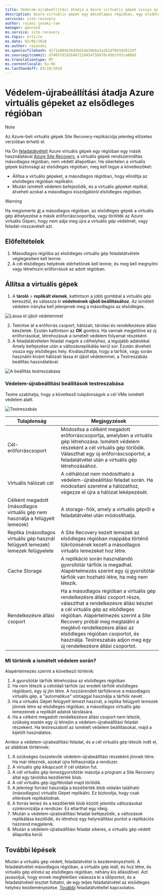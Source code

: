 ```yaml
---
title: Védelem-újrabeállítási átadja a Azure virtuális gépek vissza az elsődleges Azure-régió az Azure Site Recovery szolgáltatással |} Microsoft Docs
description: Azure virtuális gépek egy másodlagos régióban, egy elsődleges régióban, az Azure Site Recovery segítségével a feladatátvételt követően állítsa ismerteti.
services: site-recovery
author: rajani-janaki-ram
manager: gauravd
ms.service: site-recovery
ms.topic: article
ms.date: 03/05/2018
ms.author: rajanaki
ms.openlocfilehash: 4171a904626d3b624b39b8a3a261df0d342012df
ms.sourcegitcommit: d74657d1926467210454f58970c45b2fd3ca088d
ms.translationtype: MT
ms.contentlocale: hu-HU
ms.lasthandoff: 03/28/2018
---
```

# <a name="reprotect-failed-over-azure-vms-to-the-primary-region"></a>Védelem-újrabeállítási átadja Azure virtuális gépeket az elsődleges régióban


>[!NOTE]
>
> Az Azure-beli virtuális gépek Site Recovery-replikációja jelenleg előzetes verzióban érhető el.



Ha Ön [feladatátvételt](site-recovery-failover.md) Azure virtuális gépek egy régióban egy másik használatával [Azure Site Recovery](site-recovery-overview.md), a virtuális gépek rendszerindítás másodlagos régióban, nem védett állapotban. Ha sikertelen a virtuális gépek biztonsági az elsődleges régióban, meg kell tegye a következőket:

- Állítsa a virtuális gépeket, a másodlagos régióban, hogy elindítja az elsődleges régióban replikálni. 
- Miután ismételt védelem befejeződik, és a virtuális gépeket replikál, átveheti azokat a másodlagos kiszolgálóról elsődleges régióban.

> [!WARNING]
> Ha megismerte [át](migrate-overview.md#what-do-we-mean-by-migration) a másodlagos régióban, az elsődleges gépek a virtuális gép áthelyezése a másik erőforráscsoportba, vagy törölték az Azure virtuális Gépen, hogy nem adja meg újra a virtuális gép védelmét, vagy feladat-visszavételt azt.


## <a name="prerequisites"></a>Előfeltételek
1. Másodlagos régióba az elsődleges virtuális gép feladatátvétele véglegesíteni kell lennie.
2. A cél elsődleges helyének elérhetőnek kell lennie, és meg kell megnyitni vagy létrehozni erőforrások az adott régióban.

## <a name="reprotect-a-vm"></a>Állítsa a virtuális gépek

1. A **tároló** > **replikált elemek**, kattintson a jobb gombbal a virtuális gép keresztül, és válassza ki **védelmének újbóli beállításához**. Az ismételt védelem irányba kell jelenjenek meg a másodlagos az elsődleges. 

  ![Lássa el újból védelemmel](./media/site-recovery-how-to-reprotect-azure-to-azure/reprotect.png)

2. Tekintse át a erőforrás csoport, hálózati, tárolási és rendelkezésre állási készletek. Ezután kattintson az **OK** gombra. Ha vannak megjelölve az új erőforrásokat, létrehozásuk a ismételt védelem folyamat részeként.
3. A feladatátvételen feladat magok a célhelyhez, a legújabb adatokkal. Amely befejezése után a változásreplikálás kerül sor. Ezután átveheti vissza egy elsődleges hely. Kiválaszthatja, hogy a tárfiók, vagy során használni kívánt hálózati lássa el újból védelemmel, a Testreszabás beállítás használatával.

  ![A beállítás testreszabása](./media/site-recovery-how-to-reprotect-azure-to-azure/customize.png)

### <a name="customize-reprotect-settings"></a>Védelem-újrabeállítási beállítások testreszabása

Testre szabhatja, hogy a következő tulajdonságok a cél VMe ismételt védelem alatt.

![Testreszabás](./media/site-recovery-how-to-reprotect-azure-to-azure/customizeblade.png)

|Tulajdonság |Megjegyzések  |
|---------|---------|
|Cél-erőforráscsoport     | Módosítsa a célként megadott erőforráscsoportja, amelyben a virtuális gép létrehozása. Ismételt védelem részeként a cél virtuális gép törlődik. Választhat egy új erőforráscsoportot, a feladatátvétel után a virtuális gép létrehozásához.        |
|Virtuális hálózati cél     | A célhálózat nem módosítható a védelem-újrabeállítási feladat során. Ha módosítani szeretné a hálózathoz, végezze el újra a hálózat leképezését.         |
|Célként megadott (másodlagos virtuális gép nem használja a felügyelt lemezek)     | A storage-fiók, amely a virtuális gépről a feladatátvétel után módosíthatja.         |
|Replika (másodlagos virtuális gép használ felügyelt lemezek) lemezek felügyelete    | A Site Recovery kezelt lemezek az elsődleges régióban mappába történő tükrözésének kezelt a másodlagos virtuális lemezeket hoz létre.         | 
|Cache Storage     | A replikáció során használandó gyorsítótár tárfiók is megadhat. Alapértelmezés szerint egy új gyorsítótár tárfiók van hozható létre, ha még nem létezik.         |
|Rendelkezésre állási csoport     |Ha a másodlagos régióban a virtuális gép rendelkezésre állási csoport része, választhat a rendelkezésre állási készlet a cél virtuális gép az elsődleges régióban. Alapértelmezés szerint a Site Recovery próbál meg megtalálni a meglévő rendelkezésre állási az elsődleges régióban csoportot, és használja. Testreszabás adjon meg egy új rendelkezésre állási csoportot.         |


### <a name="what-happens-during-reprotection"></a>Mi történik a ismételt védelem során?

Alapértelmezés szerint a következő történik:

1. A gyorsítótár tárfiók létrehozása az elsődleges régióban
2. Ha nem létezik a céloldali tárfiók (az eredeti tárfiók elsődleges régióban), egy új jön létre. A hozzárendelt tárfiókneve a másodlagos virtuális gép, a "automatikus" utótaggal használja a tárfiók nevét.
3. Ha a virtuális Gépet felügyelt lemezt használ, a replika felügyelt lemezek jönnek létre az elsődleges régióban, a másodlagos virtuális gép lemezeinek a replikált adatok tárolására. 
4. Ha a célként megadott rendelkezésre állási csoport nem létezik, szükség esetén egy új létrejön a védelem-újrabeállítási feladat részeként. Ha testreszabott az ismételt védelem beállításokat, majd a kijelölt használatos.

Amikor a védelem-újrabeállítási feladat, és a cél virtuális gép létezik indít el, az alábbiak történnek:

1. A szükséges összetevők védelem-újrabeállítási részeként jönnek létre. Ha már léteznek, azokat újra felhasználja a rendszer.
2. A virtuális gép kikapcsolt if cél oldalon fut.
3. A cél virtuális gép lemezgyorsítótár másolja a program a Site Recovery által egy tárolóba kezdőérték blob.
4. A cél virtuális gép ügyféloldali majd törlődik.
5. A jelenlegi forrást használja a kezdőérték blob oldalán található (másodlagos) virtuális Gépet replikálni. Ez biztosítja, hogy csak eltérések replikálódnak.
6. A forrás lemez és a kezdőérték blob között jelentős változásokat szinkronizálja a rendszer. Ez eltarthat egy ideig.
7. Miután a védelem-újrabeállítási feladat befejeződik, a változások replikálása kezdődik, és létrehoz egy helyreállítási pontot a replikációs házirend megjelenik.
8. Miután a védelem-újrabeállítási feladat sikeres, a virtuális gép védett állapotba kerül.

## <a name="next-steps"></a>További lépések

Miután a virtuális gép védett, feladatátvétel is kezdeményezhető. A feladatátvételi másodlagos régióban, a virtuális gép leáll, és hoz létre, és virtuális gép elindul az elsődleges régióban, néhány kis állásidővel. Azt javasoljuk, hogy ennek megfelelően válassza ki a időpontot, és a feladatátvételi tesztet futtatni, de egy teljes feladatátvétel az elsődleges helyhez kezdeményezése. [További](site-recovery-failover.md) feladatátvétellel kapcsolatos.

